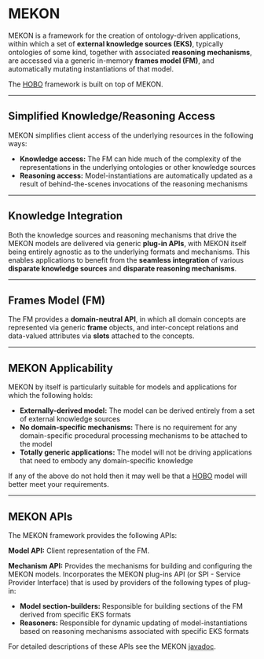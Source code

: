 # MEKON #

MEKON is a framework for the creation of ontology-driven applications, within which a set of **external knowledge sources (EKS)**, typically ontologies of some kind, together with associated **reasoning mechanisms**, are accessed via a generic in-memory **frames model (FM)**, and automatically mutating instantiations of that model.

The [HOBO](HOBO.md) framework is built on top of MEKON.


---

## Simplified Knowledge/Reasoning Access ##

MEKON simplifies client access of the underlying resources in the following ways:

  * **Knowledge access:** The FM can hide much of the complexity of the representations in the underlying ontologies or other knowledge sources
  * **Reasoning access:** Model-instantiations are automatically updated as a result of behind-the-scenes invocations of the reasoning mechanisms


---

## Knowledge Integration ##

Both the knowledge sources and reasoning mechanisms that drive the MEKON models are delivered via generic **plug-in APIs**, with MEKON itself being entirely agnostic as to the underlying formats and mechanisms. This enables applications to benefit from the **seamless integration** of various **disparate knowledge sources** and **disparate reasoning mechanisms**.


---

## Frames Model (FM) ##

The FM provides a **domain-neutral API**, in which all domain concepts are represented via generic **frame** objects, and inter-concept relations and data-valued attributes via **slots** attached to the concepts.


---

## MEKON Applicability ##

MEKON by itself is particularly suitable for models and applications for which the following holds:

  * **Externally-derived model:** The model can be derived entirely from a set of external knowledge sources
  * **No domain-specific mechanisms:** There is no requirement for any domain-specific procedural processing mechanisms to be attached to the model
  * **Totally generic applications:** The model will not be driving applications that need to embody any domain-specific knowledge

If any of the above do not hold then it may well be that a [HOBO](HOBO.md) model will better meet your requirements.


---

## MEKON APIs ##

The MEKON framework provides the following APIs:

**Model API:** Client representation of the FM.

**Mechanism API:** Provides the mechanisms for building and configuring the MEKON models. Incorporates the MEKON plug-ins API (or SPI - Service Provider Interface) that is used by providers of the following types of plug-in:

  * **Model section-builders:** Responsible for building sections of the FM derived from specific EKS formats
  * **Reasoners:** Responsible for dynamic updating of model-instantiations based on reasoning mechanisms associated with specific EKS formats

For detailed descriptions of these APIs see the MEKON [javadoc](javadoc.md).